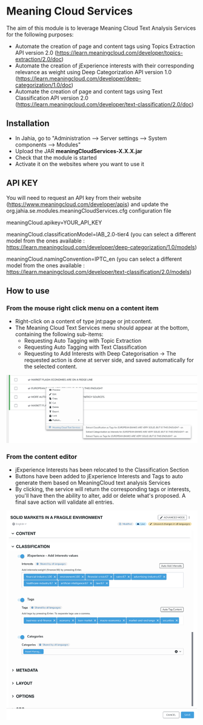 
# Meaning Cloud Services

The aim of this module is to leverage Meaning Cloud Text Analysis Services for the following purposes:
- Automate the creation of page and content tags using Topics Extraction API version 2.0 (https://learn.meaningcloud.com/developer/topics-extraction/2.0/doc)
- Automate the creation of jExperience interests with their corresponding relevance as weight using Deep Categorization API version 1.0 (https://learn.meaningcloud.com/developer/deep-categorization/1.0/doc)
- Automate the creation of page and content tags using Text Classification API version 2.0 (https://learn.meaningcloud.com/developer/text-classification/2.0/doc)



## Installation
- In Jahia, go to "Administration --> Server settings --> System components --> Modules"
- Upload the JAR **meaningCloudServices-X.X.X.jar**
- Check that the module is started
- Activate it on the websites where you want to use it

## API KEY
You will need to request an API key from their website (https://www.meaningcloud.com/developer/apis) and update the org.jahia.se.modules.meaningCloudServices.cfg configuration file

meaningCloud.apikey=YOUR_API_KEY
 
meaningCloud.classificationModel=IAB_2.0-tier4 (you can select a different model from the ones available : https://learn.meaningcloud.com/developer/deep-categorization/1.0/models)

meaningCloud.namingConvention=IPTC_en (you can select a different model from the ones available : https://learn.meaningcloud.com/developer/text-classification/2.0/models)

## How to use
### From the mouse right click menu on a content item
- Right-click on a content of type jnt:page or jnt:content.
- The Meaning Cloud Text Services menu should appear at the bottom, containing the following sub-items:
	- Requesting Auto Tagging with Topic Extraction
    - Requesting Auto Tagging with Text Classification
	- Requesting to Add Interests with Deep Categorisation
-> The requested action is done at server side, and saved automatically for the selected content.

![picture](./src/main/resources/images/readme/meaningCloud01.png)

### From the content editor
- jExperience Interests has been relocated to the Classification Section
- Buttons have been added to jExperience Interests and Tags to auto generate them based on MeaningCloud text analysis Services
- By clicking, the service will return the corresponding tags or interests, you'll have then the ability to alter, add or delete what's proposed. A final save action will validate all entries.

![picture](./src/main/resources/images/readme/meaningCloud02.png)


